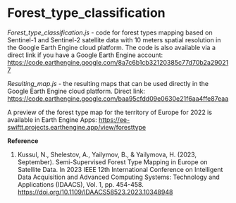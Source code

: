 # Forest_type_classification

_Forest_type_classification.js_ - code for forest types mapping based on Sentinel-1 and Sentinel-2 satellite data with 10 meters spatial resolution in the Google Earth Engine cloud platform.
The code is also available via a direct link if you have a Google Earth Engine account: 
https://code.earthengine.google.com/8a7c6b1cb32120385c77d70b2a290217 

_Resulting_map.js_ - the resulting maps that can be used directly in the Google Earth Engine cloud platform. Direct link: https://code.earthengine.google.com/baa95cfdd09e0630e21f6aa4ffe87eaa


A preview of the forest type map for the territory of Europe for 2022 is available in Earth Engine Apps: 
https://ee-swiftt.projects.earthengine.app/view/foresttype 

**Reference**
1. Kussul, N., Shelestov, A., Yailymov, B., & Yailymova, H. (2023, September). Semi-Supervised Forest Type Mapping in Europe on Satellite Data. In 2023 IEEE 12th International Conference on Intelligent Data Acquisition and Advanced Computing Systems: Technology and Applications (IDAACS), Vol. 1, pp. 454-458. https://doi.org/10.1109/IDAACS58523.2023.10348948 
